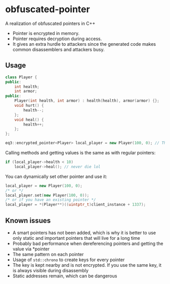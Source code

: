 # obfuscated-pointer
A realization of obfuscated pointers in C++

- Pointer is encrypted in memory.
- Pointer requires decryption during access.
- It gives an extra hurdle to attackers since the generated code makes common disassemblers and attackers busy.

## Usage
```C++
class Player {
public:
	int health;
	int armor;
public:
	Player(int health, int armor) : health(health), armor(armor) {};
	void hurt() {
		health--;
	};
	void heal() {
		health++;
	};
};

eq3::encrypted_pointer<Player> local_player = new Player(100, 0); // The new instance will be immediately encrypted and all its calls will be obfuscated
```
Calling methods and getting values ​​is the same as with regular pointers:
```C++
if (local_player->health < 10)
    local_player->heal(); // never die lol
```
You can dynamically set other pointer and use it:
```C++
local_player = new Player(100, 0);
/* or */
local_player.set(new Player(100, 0));
/* or if you have an existing pointer */
local_player = *(Player**)((uintptr_t)client_instance + 1337);
```

## Known issues
- A smart pointers has not been added, which is why it is better to use only static and important pointers that will live for a long time
- Probably bad performance when dereferencing pointers and getting the value via *pointer
- The same pattern on each pointer
- Usage of `std::chrono` to create keys for every pointer
- The key is kept nearby and is not encrypted. If you use the same key, it is always visible during disassembly
- Static addresses remain, which can be dangerous
